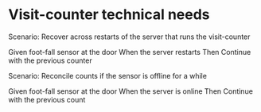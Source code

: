 # Visit-counter technical needs

Scenario: Recover across restarts of the server
that runs the visit-counter

  Given foot-fall sensor at the door
  When the server restarts
  Then Continue with the previous counter
  
Scenario: Reconcile counts if the sensor is offline for a while

  Given foot-fall sensor at the door
  When the server is online
  Then Continue with the previous count
